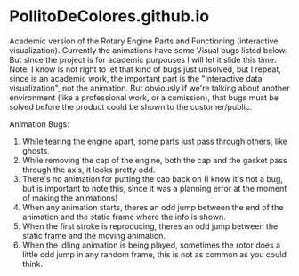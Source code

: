 # PollitoDeColores.github.io
Academic version of the Rotary Engine Parts and Functioning (interactive visualization).
Currently the animations have some Visual bugs listed below. But since the project is for academic purpouses I will let it slide this time.
Note: I know is not right to let that kind of bugs just unsolved, but I repeat, since is an academic work, the important part is the "Interactive data visualization", not the animation.
But obviously if we're talking about another environment (like a professional work, or a comission), that bugs must be solved before the product could be shown to the customer/public.

Animation Bugs:
1. While tearing the engine apart, some parts just pass through others, like ghosts.
2. While removing the cap of the engine, both the cap and the gasket pass through the axis, it looks pretty odd.
3. There's no animation for putting the cap back on (I know it's not a bug, but is important to note this, since it was a planning error at the moment of making the animations)
4. When any animation starts, theres an odd jump between the end of the animation and the static frame where the info is shown.
5. When the first stroke is reproducing, theres an odd jump between the static frame and the moving animation.
6. When the idling animation is being played, sometimes the rotor does a little odd jump in any random frame, this is not as common as you could think.
